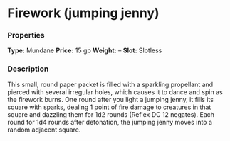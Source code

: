 ﻿---
Title: "Firework (jumping jenny)"
Type: "Mundane"
Price: "15 gp"
Weight: "–"
Slot: "Slotless"
Description: |
  "This small, round paper packet is filled with a sparkling propellant and pierced with several irregular holes, which causes it to dance and spin as the firework burns. One round after you light a jumping jenny, it fills its square with sparks, dealing 1 point of fire damage to creatures in that square and dazzling them for 1d2 rounds (Reflex DC 12 negates). Each round for 1d4 rounds after detonation, the jumping jenny moves into a random adjacent square."
Sources: "['Alchemy Manual']"
---

# Firework (jumping jenny)

### Properties

**Type:** Mundane **Price:** 15 gp **Weight:** – **Slot:** Slotless

### Description

This small, round paper packet is filled with a sparkling propellant and pierced with several irregular holes, which causes it to dance and spin as the firework burns. One round after you light a jumping jenny, it fills its square with sparks, dealing 1 point of fire damage to creatures in that square and dazzling them for 1d2 rounds (Reflex DC 12 negates). Each round for 1d4 rounds after detonation, the jumping jenny moves into a random adjacent square.


